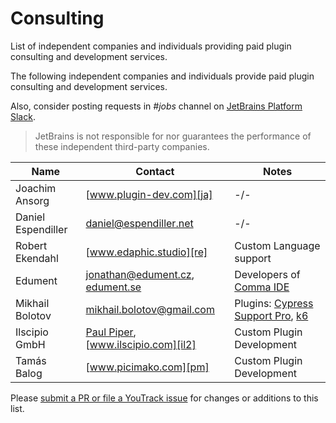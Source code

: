 <!-- Copyright 2000-2024 JetBrains s.r.o. and contributors. Use of this source code is governed by the Apache 2.0 license. -->

# Consulting

<link-summary>List of independent companies and individuals providing paid plugin consulting and development services.</link-summary>

The following independent companies and individuals provide paid plugin consulting and development services.

Also, consider posting requests in _#jobs_ channel on [JetBrains Platform Slack](https://plugins.jetbrains.com/slack).

> JetBrains is not responsible for nor guarantees the performance of these independent third-party companies.

| Name               | Contact                                                 | Notes                                                                        |
|--------------------|---------------------------------------------------------|------------------------------------------------------------------------------|
| Joachim Ansorg     | [www.plugin-dev.com][ja]                                | -/-                                                                          |
| Daniel Espendiller | [daniel@espendiller.net][de]                            | -/-                                                                          |
| Robert Ekendahl    | [www.edaphic.studio][re]                                | Custom Language support                                                      |
| Edument            | [jonathan@edument.cz][ed], [edument.se][ed2]            | Developers of [Comma IDE][ed3]                                               |
| Mikhail Bolotov    | [mikhail.bolotov@gmail.com][mb]                         | Plugins: [Cypress Support Pro][cspro], [k6]                                  |
| Ilscipio GmbH      | [Paul Piper][il], [www.ilscipio.com][il2]               | Custom Plugin Development                                                    |
| Tamás Balog        | [www.picimako.com][pm]                                  | Custom Plugin Development                                                    |

[ja]: https://www.plugin-dev.com
[de]: mailto:daniel@espendiller.net
[re]: https://www.edaphic.studio
[ed]: mailto:jonathan@edument.cz
[ed2]: https://www.edument.se/en/page/intellij-platform-development
[ed3]: https://commaide.com
[cspro]: https://plugins.jetbrains.com/plugin/13987-cypress-support-pro
[k6]: https://plugins.jetbrains.com/plugin/16141-k6
[mb]: https://plugins.jetbrains.com/organization/mbolotov
[il]: mailto:info@ilscipio.com
[il2]: https://www.ilscipio.com
[pm]: https://www.picimako.com
[bn]: mailto:beansoft@126.com
[bn2]: https://plugins.jetbrains.com/organizations/BeanSoft
[rnc]: https://plugins.jetbrains.com/plugin/9564-react-native-console

Please [submit a PR or file a YouTrack issue](getting_help.topic) for changes or additions to this list.
